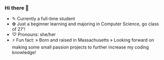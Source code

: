 ### Hi there 👋

- ✎ Currently a full-time student
- ✿ Just a beginner learning and majoring in Computer Science, go class of 27'!
- ♡ Pronouns: she/her  
- ⚡ Fun fact: » Born and raised in Massachusetts 
              » Looking forward on making some small passion projects to further increase my coding knowledge!
